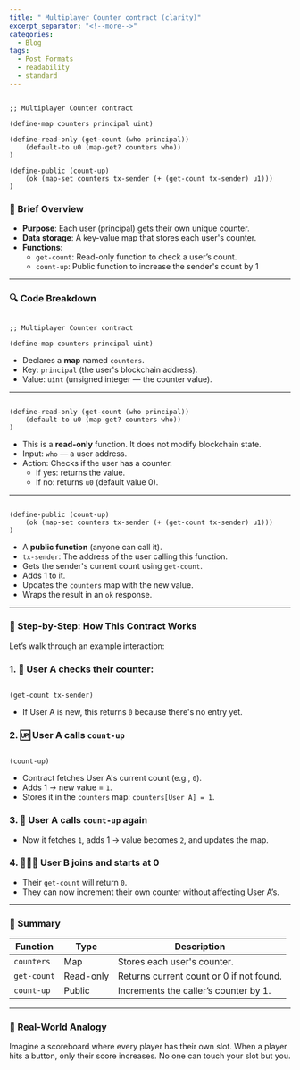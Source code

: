 ```yaml
---
title: " Multiplayer Counter contract (clarity)"
excerpt_separator: "<!--more-->"
categories:
  - Blog
tags:
  - Post Formats
  - readability
  - standard
---
```


```

;; Multiplayer Counter contract

(define-map counters principal uint)

(define-read-only (get-count (who principal))
    (default-to u0 (map-get? counters who))
)

(define-public (count-up) 
    (ok (map-set counters tx-sender (+ (get-count tx-sender) u1))) 
)

```

### 🧠 Brief Overview

- **Purpose**: Each user (principal) gets their own unique counter.
- **Data storage**: A key-value map that stores each user's counter.
- **Functions**:
    - `get-count`: Read-only function to check a user’s count.
    - `count-up`: Public function to increase the sender's count by 1

---

### 🔍 Code Breakdown

```

;; Multiplayer Counter contract

(define-map counters principal uint)

```

- Declares a **map** named `counters`.
- Key: `principal` (the user's blockchain address).
- Value: `uint` (unsigned integer — the counter value).

---

```

(define-read-only (get-count (who principal))
    (default-to u0 (map-get? counters who))
)

```

- This is a **read-only** function. It does not modify blockchain state.
- Input: `who` — a user address.
- Action: Checks if the user has a counter.
    - If yes: returns the value.
    - If no: returns `u0` (default value 0).

---

```

(define-public (count-up)
    (ok (map-set counters tx-sender (+ (get-count tx-sender) u1)))
)

```

- A **public function** (anyone can call it).
- `tx-sender`: The address of the user calling this function.
- Gets the sender's current count using `get-count`.
- Adds 1 to it.
- Updates the `counters` map with the new value.
- Wraps the result in an `ok` response.

---

### 🧭 Step-by-Step: How This Contract Works

Let’s walk through an example interaction:

### 1. 🧍 User A checks their counter:

```

(get-count tx-sender)

```

- If User A is new, this returns `0` because there's no entry yet.

### 2. 🆙 User A calls `count-up`

```

(count-up)

```

- Contract fetches User A's current count (e.g., `0`).
- Adds 1 → new value = `1`.
- Stores it in the `counters` map: `counters[User A] = 1`.

### 3. 🔁 User A calls `count-up` again

- Now it fetches `1`, adds 1 → value becomes `2`, and updates the map.

### 4. 🧑‍🤝‍🧑 User B joins and starts at 0

- Their `get-count` will return `0`.
- They can now increment their own counter without affecting User A’s.

---

### 📘 Summary

| Function | Type | Description |
| --- | --- | --- |
| `counters` | Map | Stores each user's counter. |
| `get-count` | Read-only | Returns current count or 0 if not found. |
| `count-up` | Public | Increments the caller’s counter by 1. |

---

### 🧩 Real-World Analogy

Imagine a scoreboard where every player has their own slot. When a player hits a button, only their score increases. No one can touch your slot but you.